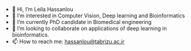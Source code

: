 - 👋 Hi, I’m Leila Hassanlou
- 👀 I’m interested in Computer Vision, Deep learning and Bioinformatics
- 🌱 I’m currently PhD candidate in Biomedical engineering
- 💞️ I’m looking to collaborate on applications of deep learning in bioinformatics.
- 📫 How to reach me: hassanlou@tabrizu.ac.ir

<!---
hassanlougithub/hassanlougithub is a ✨ special ✨ repository because its `README.md` (this file) appears on your GitHub profile.
You can click the Preview link to take a look at your changes.
--->
